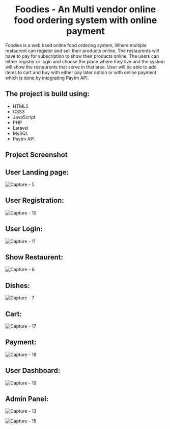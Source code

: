 <h1 align="center">Foodies - An Multi vendor online food ordering system with online payment </h1>

  Foodies is a web bsed online food ordering system, Where multiple restaurent can register and sell their products online. The restaurents will have to pay for subscription to show their products online.
The users can either register or login and choose the place where they live and the system will show the restaurents that serve in that area. User will be able to add items to cart and buy with either pay later option or with online payment which is done by integrating Paytm API.

## The project is build using:

- HTML5
- CSS3
- JavaScript
- PHP
- Laravel
- MySQL
- Paytm API

## Project Screenshot
## User Landing page:

![Capture - 5](https://user-images.githubusercontent.com/87902539/127861602-ee866be1-945b-4123-9ee0-3fbb81fda4eb.PNG)

## User Registration:

![Capture - 10](https://user-images.githubusercontent.com/87902539/127861919-9f279dda-6ca7-45d4-94c3-80e99d4dd822.PNG)

## User Login:

![Capture - 11](https://user-images.githubusercontent.com/87902539/127862026-ffdbde5f-0eee-45c8-946f-e7224d4e5ad2.PNG)

## Show Restaurent:

![Capture - 6](https://user-images.githubusercontent.com/87902539/127861776-776a33ba-a86d-4e4c-b965-a31c9e4d79fd.PNG)

## Dishes:

![Capture - 7](https://user-images.githubusercontent.com/87902539/127861806-51b84126-4ce0-4aa2-841b-40e45c389649.PNG)

## Cart:

![Capture - 17](https://user-images.githubusercontent.com/87902539/127863934-888386ea-a8ef-4b1a-8fdd-1880c3985170.PNG)

## Payment:

![Capture - 18](https://user-images.githubusercontent.com/87902539/127864013-b744c9e4-01bf-4b8f-8099-c14e9c819409.PNG)

## User Dashboard:

![Capture - 19](https://user-images.githubusercontent.com/87902539/127864065-9e645651-db4f-49b7-b8c5-cfd64fbb52bd.PNG)

## Admin Panel:

![Capture - 13](https://user-images.githubusercontent.com/87902539/127864184-6fbd2d60-12bb-4060-90b4-19c35d27e1bd.PNG)

![Capture - 15](https://user-images.githubusercontent.com/87902539/127864236-871c8c74-75f2-449a-939e-56155f0b9caa.PNG)

